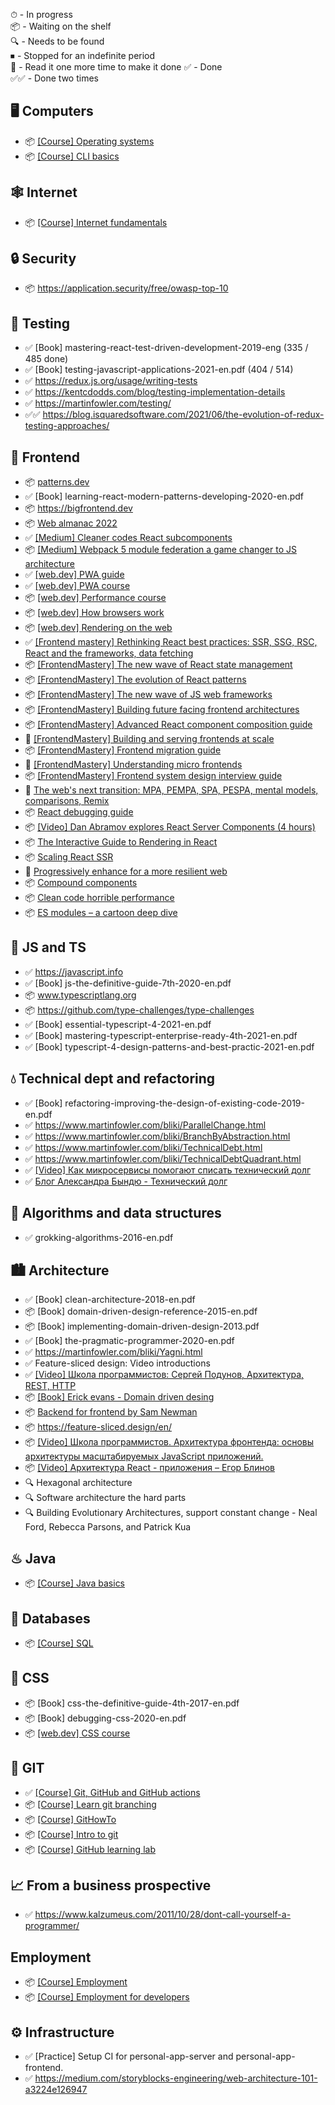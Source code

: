 ⏱ - In progress  
📦 - Waiting on the shelf  
🔍 - Needs to be found  
⏹ - Stopped for an indefinite period  
🔄 - Read it one more time to make it done
✅ - Done  
✅✅ - Done two times

## 🖥️ Computers

- 📦 [[Course] Operating systems](https://ru.hexlet.io/courses/operating_systems)
- 📦 [[Course] CLI basics](https://ru.hexlet.io/courses/cli-basics)

## 🕸️ Internet

- 📦 [[Course] Internet fundamentals](https://ru.hexlet.io/courses/internet-fundamentals)

## 🔒 Security

- 📦 https://application.security/free/owasp-top-10

## 🧪 Testing

- ✅ [Book] mastering-react-test-driven-development-2019-eng (335 / 485 done)
- ✅ [Book] testing-javascript-applications-2021-en.pdf (404 / 514)
- ✅ https://redux.js.org/usage/writing-tests
- ✅ https://kentcdodds.com/blog/testing-implementation-details
- ✅ https://martinfowler.com/testing/
- ✅✅ https://blog.isquaredsoftware.com/2021/06/the-evolution-of-redux-testing-approaches/

## 🍹 Frontend

- 📦 [patterns.dev](https://www.patterns.dev)
- ✅ [Book] learning-react-modern-patterns-developing-2020-en.pdf
- 📦 https://bigfrontend.dev
- 📦 [Web almanac 2022](https://almanac.httparchive.org/en/2022)
- ✅ [[Medium] Cleaner codes React subcomponents](https://medium.com/@marioserano55/cleaner-codes-react-subcomponents-1c2ebe178566)
- 📦 [[Medium] Webpack 5 module federation a game changer to JS architecture](https://medium.com/swlh/webpack-5-module-federation-a-game-changer-to-javascript-architecture-bcdd30e02669)
- ✅ [[web.dev] PWA guide](https://web.dev/progressive-web-apps)
- ✅ [[web.dev] PWA course](https://web.dev/learn/pwa)
- 📦 [[web.dev] Performance course](https://web.dev/fast)
- 📦 [[web.dev] How browsers work](https://web.dev/howbrowserswork)
- 📦 [[web.dev] Rendering on the web](https://web.dev/rendering-on-the-web)
- ✅ [[Frontend mastery] Rethinking React best practices: SSR, SSG, RSC, React and the frameworks, data fetching](https://frontendmastery.com/posts/rethinking-react-best-practices)
- 📦 [[FrontendMastery] The new wave of React state management](https://frontendmastery.com/posts/the-new-wave-of-react-state-management)
- 📦 [[FrontendMastery] The evolution of React patterns](https://frontendmastery.com/posts/the-evolution-of-react-patterns)
- 📦 [[FrontendMastery] The new wave of JS web frameworks](https://frontendmastery.com/posts/the-new-wave-of-javascript-web-frameworks)
- 📦 [[FrontendMastery] Building future facing frontend architectures](https://frontendmastery.com/posts/building-future-facing-frontend-architectures)
- 📦 [[FrontendMastery] Advanced React component composition guide](https://frontendmastery.com/posts/advanced-react-component-composition-guide)
- 🔄 [[FrontendMastery] Building and serving frontends at scale](https://frontendmastery.com/posts/building-and-serving-frontends-at-scale)
- 📦 [[FrontendMastery] Frontend migration guide](https://frontendmastery.com/posts/frontend-migration-guide)
- 🔄 [[FrontendMastery] Understanding micro frontends](https://frontendmastery.com/posts/understanding-micro-frontends)
- 📦 [[FrontendMastery] Frontend system design interview guide](https://frontendmastery.com/posts/frontend-system-design-interview-guide)
- 🔄 [The web's next transition: MPA, PEMPA, SPA, PESPA, mental models, comparisons, Remix](https://www.epicweb.dev/the-webs-next-transition)
- 📦 [React debugging guide](https://raygun.com/blog/react-debugging-guide)
- 📦 [[Video] Dan Abramov explores React Server Components (4 hours)](https://www.youtube.com/watch?v=Fctw7WjmxpU&ab_channel=BenHolmes)
- 📦 [The Interactive Guide to Rendering in React](https://ui.dev/why-react-renders)
- 📦 [Scaling React SSR](https://arkwright.github.io/scaling-react-server-side-rendering.html)
- 🔄 [Progressively enhance for a more resilient web](https://jjenzz.com/progressively-enhance-for-a-more-resilient-web)
- 📦 [Compound components](https://jjenzz.com/compound-components)
- 📦 [Clean code horrible performance](https://www.computerenhance.com/p/clean-code-horrible-performance)
- 📦 [ES modules – a cartoon deep dive](https://hacks.mozilla.org/2018/03/es-modules-a-cartoon-deep-dive)

## 🔫 JS and TS

- ✅ https://javascript.info
- ✅ [Book] js-the-definitive-guide-7th-2020-en.pdf
- 📦 www.typescriptlang.org
- 📦 https://github.com/type-challenges/type-challenges
- ✅ [Book] essential-typescript-4-2021-en.pdf
- ✅ [Book] mastering-typescript-enterprise-ready-4th-2021-en.pdf
- ✅ [Book] typescript-4-design-patterns-and-best-practic-2021-en.pdf

## 💧 Technical dept and refactoring

- ✅ [Book] refactoring-improving-the-design-of-existing-code-2019-en.pdf
- ✅ https://www.martinfowler.com/bliki/ParallelChange.html
- ✅ https://www.martinfowler.com/bliki/BranchByAbstraction.html
- ✅ https://www.martinfowler.com/bliki/TechnicalDebt.html
- ✅ https://www.martinfowler.com/bliki/TechnicalDebtQuadrant.html
- ✅ [[Video] Как микросервисы помогают списать технический долг](https://www.youtube.com/watch?v=HRRv82L75wU&ab_channel=%D0%9A%D0%BE%D0%BD%D1%84%D0%B5%D1%80%D0%B5%D0%BD%D1%86%D0%B8%D1%8FArchDays)
- ✅ [Блог Александра Бындю - Технический долг](https://blog.byndyu.ru/2008/12/blog-post.html)

## 🧩 Algorithms and data structures

- ✅ grokking-algorithms-2016-en.pdf

## 🏙 Architecture

- ✅ [Book] clean-architecture-2018-en.pdf
- 📦 [Book] domain-driven-design-reference-2015-en.pdf
- 📦 [Book] implementing-domain-driven-design-2013.pdf
- ✅ [Book] the-pragmatic-programmer-2020-en.pdf
- ✅ https://martinfowler.com/bliki/Yagni.html
- ✅ Feature-sliced design: Video introductions
- ✅ [[Video] Школа программистов: Сергей Подунов, Архитектура, REST, HTTP](https://www.youtube.com/watch?v=Lf1s9DE04Jw&ab_channel=hh_ru)
- 📦 [[Book] Erick evans - Domain driven desing](https://books.google.ge/books?id=hHBf4YxMnWMC&printsec=copyright&redir_esc=y#v=onepage&q&f=false)
- 📦 [Backend for frontend by Sam Newman](https://samnewman.io/patterns/architectural/bff/)
- 📦 https://feature-sliced.design/en/
- 📦 [[Video] Школа программистов. Архитектура фронтенда: основы архитектуры масштабируемых JavaScript приложений.
  ](https://www.youtube.com/watch?v=fXVVpooY0ek&ab_channel=hh_ru)
- 📦 [[Video] Архитектура React - приложения – Егор Блинов](https://www.youtube.com/watch?v=Zy-Oj6qs8vo&ab_channel=%D0%A4%D1%80%D0%BE%D0%BD%D1%82%D0%B5%D0%BD%D0%B4)
- 🔍 Hexagonal architecture
- 🔍 Software architecture the hard parts
- 🔍 Building Evolutionary Architectures, support constant change - Neal Ford, Rebecca Parsons, and Patrick Kua

## ♨ Java

- 📦 [[Course] Java basics](https://ru.hexlet.io/courses/java-basics)

## 💾 Databases

- 📦 [[Course] SQL](https://www.khanacademy.org/computing/computer-programming/sql)

## 🎨 CSS

- 📦 [Book] css-the-definitive-guide-4th-2017-en.pdf
- 📦 [Book]  debugging-css-2020-en.pdf
- 📦 [[web.dev] CSS course](https://web.dev/learn/css)

## 🌵 GIT

- ✅ [[Course] Git, GitHub and GitHub actions](https://www.udemy.com/course/git-github-actions)
- 📦 [[Course] Learn git branching](https://learngitbranching.js.org/?locale=en_US)
- 📦 [[Course] GitHowTo](https://githowto.com)
- 📦 [[Course] Intro to git](https://ru.hexlet.io/courses/intro_to_git)
- 📦 [[Course] GitHub learning lab](https://github.com/apps/github-learning-lab)

## 📈 From a business prospective

- ✅ https://www.kalzumeus.com/2011/10/28/dont-call-yourself-a-programmer/

## Employment

- 📦 [[Course] Employment](https://ru.hexlet.io/courses/employment)
- 📦 [[Course] Employment for developers](https://ru.hexlet.io/courses/employment-for-developers)

## ⚙️ Infrastructure

- ✅ [Practice] Setup CI for personal-app-server and personal-app-frontend.
- ✅ https://medium.com/storyblocks-engineering/web-architecture-101-a3224e126947

